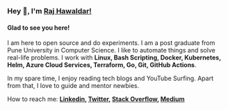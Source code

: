 ### Hey 👋, I'm [Raj Hawaldar!](https://github.com/rajhawaldar/)


#### Glad to see you here! 
I am here to open source and do experiments. I am a post graduate from Pune University in Computer Science.  I like to automate things and solve real-life problems.
I work with **Linux, Bash Scripting, Docker, Kubernetes, Helm, Azure Cloud Services, Terraform, Go, Git, GitHub Actions**. 

In my spare time, I enjoy reading tech blogs and YouTube Surfing. Apart from that, I love to guide and mentor newbies.

How to reach me: **[Linkedin](https://www.linkedin.com/in/rajhawaldar/), [Twitter](https://twitter.com/HawaldarRaj), [Stack Overflow](https://stackoverflow.com/users/8898011/raj-hawaldar), [Medium](https://medium.com/@rajhawaldar)**
